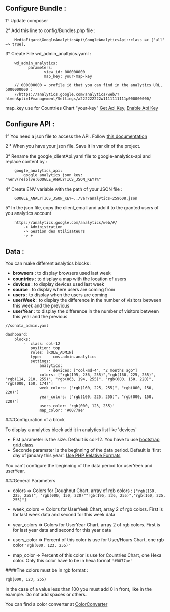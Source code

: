 ## Configure Bundle : 

1° Update composer

2° Add this line to config/Bundles.php file : 
       
        MediaFigaro\GoogleAnalyticsApi\GoogleAnalyticsApi::class => ['all' => true],
3° Create File wd_admin_analtyics.yaml : 

        wd_admin_analytics:
              parameters:
                     view_id: 000000000
                     map_key: your-map-key
                     
        // 000000000 = profile id that you can find in the analytics URL, p000000000 :
        //https://analytics.google.com/analytics/web/?hl=en&pli=1#management/Settings/a222222222w1111111111p000000000/   
        
 map_key use for Countries Chart "your-key" 
         [Get Api Key](https://developers.google.com/maps/documentation/javascript/get-api-key#step-1-get-an-api-key), 
         [Enable Api Key](https://cloud.google.com/maps-platform/#get-started)

## Configure API : 

   1°  You need a json file to access the API. Follow [this documentation](https://developers.google.com/analytics/devguides/reporting/core/v4/quickstart/service-php)
   
   2 ° When you have your json file. Save it in var dir of the project.
   
   3° Rename the google_clientApi.yaml file to google-analytics-api and replace content by : 
        
        google_analytics_api:
            google_analytics_json_key: "%env(resolve:GOOGLE_ANALYTICS_JSON_KEY)%"
            
   4° Create ENV variable with the path of your JSON file :
        
        GOOGLE_ANALYTICS_JSON_KEY=../var/analytics-259608.json        
        
   5° In the json file, copy the client_email and add it to the granted users of you analytics account
        
        https://analytics.google.com/analytics/web/#/
            -> Administration
            -> Gestion des Utilisateurs
            -> +
            
## Data :            
You can make different analytics blocks :

   - **browsers** : to display browsers used last week
   - **countries** : to display a map with the location of users
   - **devices** : to display devices used last week
   - **source** :  to display where users are coming from
   - **users** : to display when the users are coming
   - **userWeek** : to display the difference in the number of visitors between this week and the previous
   - **userYear** : to display the difference in the number of visitors between this year and the previous
    
    //sonata_admin.yaml
    
    dashboard:
        blocks:
            -  class: col-12
               position: top
               roles: [ROLE_ADMIN]
               type:     cms.admin.analytics
               settings:
                   analytics:
                       - devices: ["col-md-4", "2 months ago"]
                   colors: ["rgb(195, 236, 255)","rgb(160, 225, 255)", "rgb(114, 210, 255)", "rgb(063, 194, 255)", "rgb(000, 150, 220)", "rgb(000, 150, 174)"]
                   week_colors: ["rgb(160, 225, 255)", "rgb(000, 150, 220)"]
                   year_colors: ["rgb(160, 225, 255)", "rgb(000, 150, 220)"]
                   users_color: 'rgb(000, 123, 255)'
                   map_color: '#0077ae'

   
###Configuration of a block

To display a analytics block add it in analytics list like 'devices'
    
   - Fist parameter is the size. Default is col-12. You have to use [bootstrap grid class](https://getbootstrap.com/docs/4.0/layout/grid/)
   - Seconde paramater is the beginning of the data period. Default is 'first day of january this year'. [Use PHP Relative Formats](https://www.php.net/manual/fr/datetime.formats.relative.php)                       

You can't configure the beginning of the data period for userYeek and userYear.

###General Parameters

   - colors => Colors for Doughnut Chart, array of rgb colors : 
    `["rgb(160, 225, 255)", "rgb(000, 150, 220)""rgb(195, 236, 255)","rgb(160, 225, 255)"]`
   - week_colors => Colors for UserYeek Chart, array 2 of rgb colors. First is for last week data and second for this week data
    
   - year_colors => Colors for UserYear Chart, array 2 of rgb colors. First is for last year data and second for this year data
   
   - users_color => Percent of this color is use for User/Hours Chart, one rgb color 
    `'rgb(000, 123, 255)'`
   
   - map_color => Percent of this color is use for Countries Chart, one Hexa color. 
                  Only this color have to be in hexa format `'#0077ae'`
   
####The colors must be in rgb format :
   
    rgb(000, 123, 255)
    
   In the case of a value less than 100 you must add 0 in front, like in the example. Do not add spaces or others. 
   
   You can find a color converter at [ColorConverter](https://www.w3schools.com/colors/colors_converter.asp)
